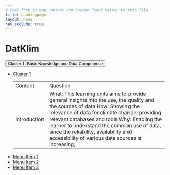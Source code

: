 ```yaml
---
# Feel free to add content and custom Front Matter to this file.
title: Landingpage
layout: home
nav_exclude: true
---
```

# DatKlim

<div class="dropdown">
 <button class="dropdown-trigger btn btn-primary" onclick= "toggleDropdown()">Cluster 1: Basic Knowledge and Data Competence</button>
 <ul class="dropdown-menu">
    <li><a href ="#"> Cluster 1 </a>
        <table>
            <tr>
                <td>Content </td>
                <td> Question </td>
            </tr>
            <tr>
                <td> Introduction </td>
                <td> What: This learning units aims to provide general  insights  into  the  use,  the  quality and the sources of data  How:  Showing  the  relevance  of  data  for      climate change; providing relevant databases and tools Why: Enabling the learner to  understand the common use of data, since the reliability,  availability  and  accessibility  of various data sources is increasing,  </td>
            </tr>
        </table>
    </li>
    <li><a href="#">Menu Item 1</a></li>
    <li><a href="#">Menu Item 2</a></li>
    <li><a href="#">Menu Item 3</a></li>
 </ul>
</div>


<script>
  function toggleDropdown() {
    var menu = document.getElementById("menu");
    if (menu.style.display === "none" || menu.style.display === "") {
      menu.style.display = "block";
    } else {
      menu.style.display = "none";
    }
  }
</script>